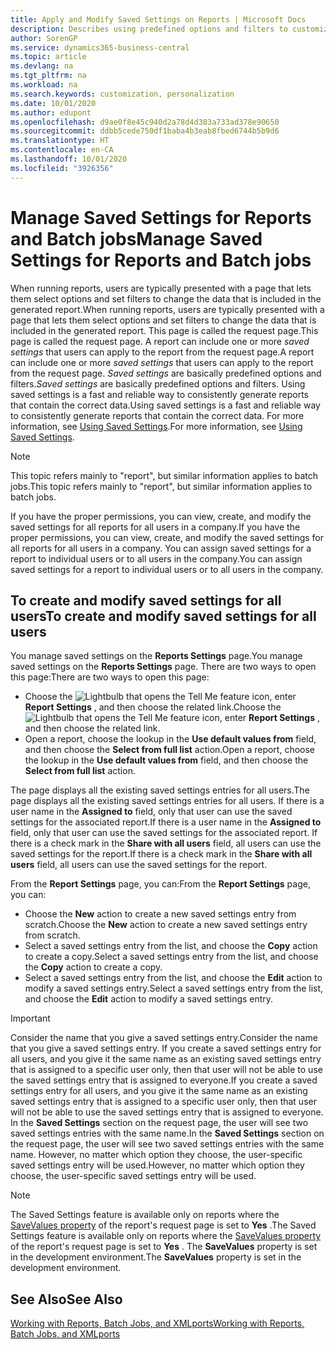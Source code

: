 ```yaml
---
title: Apply and Modify Saved Settings on Reports | Microsoft Docs
description: Describes using predefined options and filters to customize a report, and to generate the correct data.
author: SorenGP
ms.service: dynamics365-business-central
ms.topic: article
ms.devlang: na
ms.tgt_pltfrm: na
ms.workload: na
ms.search.keywords: customization, personalization
ms.date: 10/01/2020
ms.author: edupont
ms.openlocfilehash: d9ae0f8e45c940d2a78d4d383a733ad378e90650
ms.sourcegitcommit: ddbb5cede750df1baba4b3eab8fbed6744b5b9d6
ms.translationtype: HT
ms.contentlocale: en-CA
ms.lasthandoff: 10/01/2020
ms.locfileid: "3926356"
---
```

# <a name="manage-saved-settings-for-reports-and-batch-jobs"></a><span data-ttu-id="b2e33-103">Manage Saved Settings for Reports and Batch jobs</span><span class="sxs-lookup"><span data-stu-id="b2e33-103">Manage Saved Settings for Reports and Batch jobs</span></span>
<span data-ttu-id="b2e33-104">When running reports, users are typically presented with a page that lets them select options and set filters to change the data that is included in the generated report.</span><span class="sxs-lookup"><span data-stu-id="b2e33-104">When running reports, users are typically presented with a page that lets them select options and set filters to change the data that is included in the generated report.</span></span> <span data-ttu-id="b2e33-105">This page is called the request page.</span><span class="sxs-lookup"><span data-stu-id="b2e33-105">This page is called the request page.</span></span> <span data-ttu-id="b2e33-106">A report can include one or more *saved settings* that users can apply to the report from the request page.</span><span class="sxs-lookup"><span data-stu-id="b2e33-106">A report can include one or more *saved settings* that users can apply to the report from the request page.</span></span> <span data-ttu-id="b2e33-107">*Saved settings* are basically predefined options and filters.</span><span class="sxs-lookup"><span data-stu-id="b2e33-107">*Saved settings* are basically predefined options and filters.</span></span> <span data-ttu-id="b2e33-108">Using saved settings is a fast and reliable way to consistently generate reports that contain the correct data.</span><span class="sxs-lookup"><span data-stu-id="b2e33-108">Using saved settings is a fast and reliable way to consistently generate reports that contain the correct data.</span></span> <span data-ttu-id="b2e33-109">For more information, see [Using Saved Settings](ui-work-report.md#SavedSettings).</span><span class="sxs-lookup"><span data-stu-id="b2e33-109">For more information, see [Using Saved Settings](ui-work-report.md#SavedSettings).</span></span>

> [!NOTE]
> <span data-ttu-id="b2e33-110">This topic refers mainly to "report", but similar information applies to batch jobs.</span><span class="sxs-lookup"><span data-stu-id="b2e33-110">This topic refers mainly to "report", but similar information applies to batch jobs.</span></span>

<span data-ttu-id="b2e33-111">If you have the proper permissions, you can view, create, and modify the saved settings for all reports for all users in a company.</span><span class="sxs-lookup"><span data-stu-id="b2e33-111">If you have the proper permissions, you can view, create, and modify the saved settings for all reports for all users in a company.</span></span> <span data-ttu-id="b2e33-112">You can assign saved settings for a report to individual users or to all users in the company.</span><span class="sxs-lookup"><span data-stu-id="b2e33-112">You can assign saved settings for a report to individual users or to all users in the company.</span></span>

<!--
## Apply saved settings to a report
1. Open the report.

   The request page appears.    
2. In the **Saved Settings** section of the page, set the **Name** field  to the saved settings that you want to use.

   The **Saved Settings** section only appears if the report has been run before or if there are existing saved settings entries. The saved settings entry called **Last used options and filters** is always available. These settings are the option and filter values that were used the last time you ran the report.

-->

## <a name="to-create-and-modify-saved-settings-for-all-users"></a><span data-ttu-id="b2e33-113">To create and modify saved settings for all users</span><span class="sxs-lookup"><span data-stu-id="b2e33-113">To create and modify saved settings for all users</span></span>
<span data-ttu-id="b2e33-114">You manage saved settings on the **Reports Settings** page.</span><span class="sxs-lookup"><span data-stu-id="b2e33-114">You manage saved settings on the **Reports Settings** page.</span></span> <span data-ttu-id="b2e33-115">There are two ways to open this page:</span><span class="sxs-lookup"><span data-stu-id="b2e33-115">There are two ways to open this page:</span></span>
-   <span data-ttu-id="b2e33-116">Choose the ![Lightbulb that opens the Tell Me feature](media/ui-search/search_small.png "Tell me what you want to do") icon, enter **Report Settings** , and then choose the related link.</span><span class="sxs-lookup"><span data-stu-id="b2e33-116">Choose the ![Lightbulb that opens the Tell Me feature](media/ui-search/search_small.png "Tell me what you want to do") icon, enter **Report Settings** , and then choose the related link.</span></span>
-   <span data-ttu-id="b2e33-117">Open a report, choose the lookup in the **Use default values from** field, and then choose the **Select from full list** action.</span><span class="sxs-lookup"><span data-stu-id="b2e33-117">Open a report, choose the lookup in the **Use default values from** field, and then choose the **Select from full list** action.</span></span>

<span data-ttu-id="b2e33-118">The page displays all the existing saved settings entries for all users.</span><span class="sxs-lookup"><span data-stu-id="b2e33-118">The page displays all the existing saved settings entries for all users.</span></span> <span data-ttu-id="b2e33-119">If there is a user name in the **Assigned to** field, only that user can use the saved settings for the associated report.</span><span class="sxs-lookup"><span data-stu-id="b2e33-119">If there is a user name in the **Assigned to** field, only that user can use the saved settings for the associated report.</span></span> <span data-ttu-id="b2e33-120">If there is a check mark in the **Share with all users** field, all users can use the saved settings for the report.</span><span class="sxs-lookup"><span data-stu-id="b2e33-120">If there is a check mark in the **Share with all users** field, all users can use the saved settings for the report.</span></span>

<span data-ttu-id="b2e33-121">From the **Report Settings** page, you can:</span><span class="sxs-lookup"><span data-stu-id="b2e33-121">From the **Report Settings** page, you can:</span></span>
-   <span data-ttu-id="b2e33-122">Choose the **New** action to create a new saved settings entry from scratch.</span><span class="sxs-lookup"><span data-stu-id="b2e33-122">Choose the **New** action to create a new saved settings entry from scratch.</span></span>
-   <span data-ttu-id="b2e33-123">Select a saved settings entry from the list, and choose the **Copy** action to create a copy.</span><span class="sxs-lookup"><span data-stu-id="b2e33-123">Select a saved settings entry from the list, and choose the **Copy** action to create a copy.</span></span>
-   <span data-ttu-id="b2e33-124">Select a saved settings entry from the list, and choose the **Edit** action to modify a saved settings entry.</span><span class="sxs-lookup"><span data-stu-id="b2e33-124">Select a saved settings entry from the list, and choose the **Edit** action to modify a saved settings entry.</span></span>

> [!Important]
> <span data-ttu-id="b2e33-125">Consider the name that you give a saved settings entry.</span><span class="sxs-lookup"><span data-stu-id="b2e33-125">Consider the name that you give a saved settings entry.</span></span> <span data-ttu-id="b2e33-126">If you create a saved settings entry for all users, and you give it the same name as an existing saved settings entry that is assigned to a specific user only, then that user will not be able to use the saved settings entry that is assigned to everyone.</span><span class="sxs-lookup"><span data-stu-id="b2e33-126">If you create a saved settings entry for all users, and you give it the same name as an existing saved settings entry that is assigned to a specific user only, then that user will not be able to use the saved settings entry that is assigned to everyone.</span></span>  <span data-ttu-id="b2e33-127">In the **Saved Settings** section on the request page, the user will see two saved settings entries with the same name.</span><span class="sxs-lookup"><span data-stu-id="b2e33-127">In the **Saved Settings** section on the request page, the user will see two saved settings entries with the same name.</span></span> <span data-ttu-id="b2e33-128">However, no matter which option they choose, the user-specific saved settings entry will be used.</span><span class="sxs-lookup"><span data-stu-id="b2e33-128">However, no matter which option they choose, the user-specific saved settings entry will be used.</span></span>

> [!NOTE]
> <span data-ttu-id="b2e33-129">The Saved Settings feature is available only on reports where the [SaveValues property](/dynamics365/business-central/dev-itpro/developer/properties/devenv-savevalues-property) of the report's request page is set to **Yes** .</span><span class="sxs-lookup"><span data-stu-id="b2e33-129">The Saved Settings feature is available only on reports where the [SaveValues property](/dynamics365/business-central/dev-itpro/developer/properties/devenv-savevalues-property) of the report's request page is set to **Yes** .</span></span> <span data-ttu-id="b2e33-130">The **SaveValues** property is set in the development environment.</span><span class="sxs-lookup"><span data-stu-id="b2e33-130">The **SaveValues** property is set in the development environment.</span></span>  

## <a name="see-also"></a><span data-ttu-id="b2e33-131">See Also</span><span class="sxs-lookup"><span data-stu-id="b2e33-131">See Also</span></span>
[<span data-ttu-id="b2e33-132">Working with Reports, Batch Jobs, and XMLports</span><span class="sxs-lookup"><span data-stu-id="b2e33-132">Working with Reports, Batch Jobs, and XMLports</span></span>](ui-work-report.md)  

